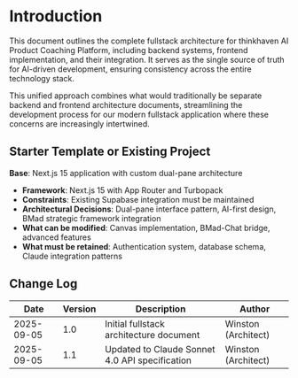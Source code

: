 # Introduction

This document outlines the complete fullstack architecture for thinkhaven AI Product Coaching Platform, including backend systems, frontend implementation, and their integration. It serves as the single source of truth for AI-driven development, ensuring consistency across the entire technology stack.

This unified approach combines what would traditionally be separate backend and frontend architecture documents, streamlining the development process for our modern fullstack application where these concerns are increasingly intertwined.

## Starter Template or Existing Project

**Base**: Next.js 15 application with custom dual-pane architecture
- **Framework**: Next.js 15 with App Router and Turbopack
- **Constraints**: Existing Supabase integration must be maintained
- **Architectural Decisions**: Dual-pane interface pattern, AI-first design, BMad strategic framework integration
- **What can be modified**: Canvas implementation, BMad-Chat bridge, advanced features
- **What must be retained**: Authentication system, database schema, Claude integration patterns

## Change Log

| Date       | Version | Description                           | Author         |
| ---------- | ------- | ------------------------------------- | -------------- |
| 2025-09-05 | 1.0     | Initial fullstack architecture document | Winston (Architect) |
| 2025-09-05 | 1.1     | Updated to Claude Sonnet 4.0 API specification | Winston (Architect) |
